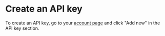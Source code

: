 # Create an API key

To create an API key, go to your [account page](https://segments.ai/account) and click "Add new" in the API key section.

